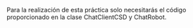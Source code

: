 Para la realización de esta práctica solo necesitarás el código proporcionado en la clase ChatClientCSD y ChatRobot.
